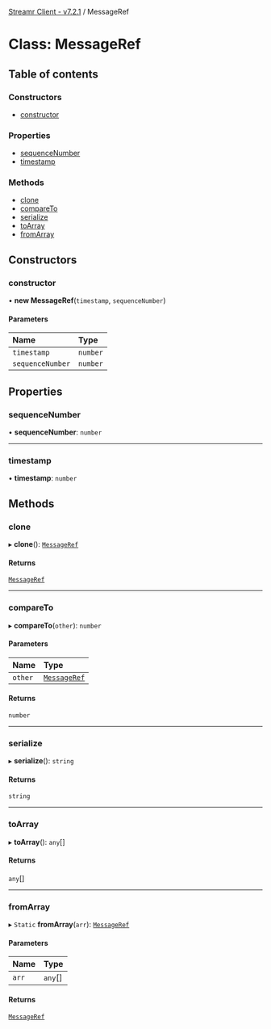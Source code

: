 [Streamr Client - v7.2.1](../README.md) / MessageRef

# Class: MessageRef

## Table of contents

### Constructors

- [constructor](MessageRef.md#constructor)

### Properties

- [sequenceNumber](MessageRef.md#sequencenumber)
- [timestamp](MessageRef.md#timestamp)

### Methods

- [clone](MessageRef.md#clone)
- [compareTo](MessageRef.md#compareto)
- [serialize](MessageRef.md#serialize)
- [toArray](MessageRef.md#toarray)
- [fromArray](MessageRef.md#fromarray)

## Constructors

### constructor

• **new MessageRef**(`timestamp`, `sequenceNumber`)

#### Parameters

| Name | Type |
| :------ | :------ |
| `timestamp` | `number` |
| `sequenceNumber` | `number` |

## Properties

### sequenceNumber

• **sequenceNumber**: `number`

___

### timestamp

• **timestamp**: `number`

## Methods

### clone

▸ **clone**(): [`MessageRef`](MessageRef.md)

#### Returns

[`MessageRef`](MessageRef.md)

___

### compareTo

▸ **compareTo**(`other`): `number`

#### Parameters

| Name | Type |
| :------ | :------ |
| `other` | [`MessageRef`](MessageRef.md) |

#### Returns

`number`

___

### serialize

▸ **serialize**(): `string`

#### Returns

`string`

___

### toArray

▸ **toArray**(): `any`[]

#### Returns

`any`[]

___

### fromArray

▸ `Static` **fromArray**(`arr`): [`MessageRef`](MessageRef.md)

#### Parameters

| Name | Type |
| :------ | :------ |
| `arr` | `any`[] |

#### Returns

[`MessageRef`](MessageRef.md)

